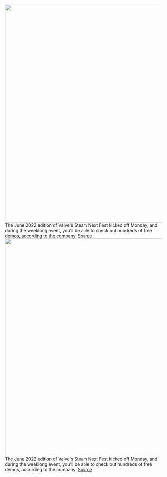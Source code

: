 <img src='https://cdn.vox-cdn.com/thumbor/uwdXPKSgnUQt1bwkGuBuxylEP0k=/0x0:1820x1213/1200x800/filters:focal(765x462:1055x752)/cdn.vox-cdn.com/uploads/chorus_image/image/70972588/acastro_180509_1777_steam_0001.0.0.jpg' width='700px' /><br/>
The June 2022 edition of Valve's Steam Next Fest kicked off Monday, and during the weeklong event, you'll be able to check out hundreds of free demos, according to the company.
<a href='https://www.theverge.com/2022/6/13/23166512/steam-next-fest-pc-game-demos-livestreams-badge'> Source <a/><img src='https://cdn.vox-cdn.com/thumbor/uwdXPKSgnUQt1bwkGuBuxylEP0k=/0x0:1820x1213/1200x800/filters:focal(765x462:1055x752)/cdn.vox-cdn.com/uploads/chorus_image/image/70972588/acastro_180509_1777_steam_0001.0.0.jpg' width='700px' /><br/>
The June 2022 edition of Valve's Steam Next Fest kicked off Monday, and during the weeklong event, you'll be able to check out hundreds of free demos, according to the company.
<a href='https://www.theverge.com/2022/6/13/23166512/steam-next-fest-pc-game-demos-livestreams-badge'> Source <a/>